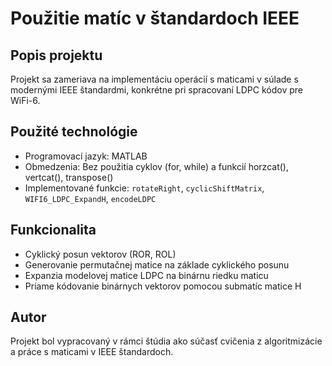 # Použitie matíc v štandardoch IEEE

## Popis projektu
Projekt sa zameriava na implementáciu operácií s maticami v súlade s modernými IEEE štandardmi, konkrétne pri spracovaní LDPC kódov pre WiFi-6.

## Použité technológie
- Programovací jazyk: MATLAB
- Obmedzenia: Bez použitia cyklov (for, while) a funkcií horzcat(), vertcat(), transpose()
- Implementované funkcie: `rotateRight`, `cyclicShiftMatrix`, `WIFI6_LDPC_ExpandH`, `encodeLDPC`

## Funkcionalita
- Cyklický posun vektorov (ROR, ROL)
- Generovanie permutačnej matice na základe cyklického posunu
- Expanzia modelovej matice LDPC na binárnu riedku maticu
- Priame kódovanie binárnych vektorov pomocou submatíc matice H

## Autor
Projekt bol vypracovaný v rámci štúdia ako súčasť cvičenia z algoritmizácie a práce s maticami v IEEE štandardoch.
